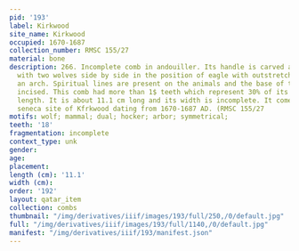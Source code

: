 ```yaml
---
pid: '193'
label: Kirkwood
site_name: Kirkwood
occupied: 1670-1687
collection_number: RMSC 155/27
material: bone
description: 266. Incomplete comb in andouiller. Its handle is carved and decorated
  with two wolves side by side in the position of eagle with outstretched wings in
  an arch. Spiritual lines are present on the animals and the base of the comb is
  incised. This comb had more than 1$ teeth which represent 30% of its total xxxv
  length. It is about 11.1 cm long and its width is incomplete. It comes from the
  seneca site of Kfrkwood dating from 1670-1687 AD. (RMSC 155/27
motifs: wolf; mammal; dual; hocker; arbor; symmetrical;
teeth: '18'
fragmentation: incomplete
context_type: unk
gender:
age:
placement:
length (cm): '11.1'
width (cm):
order: '192'
layout: qatar_item
collection: combs
thumbnail: "/img/derivatives/iiif/images/193/full/250,/0/default.jpg"
full: "/img/derivatives/iiif/images/193/full/1140,/0/default.jpg"
manifest: "/img/derivatives/iiif/193/manifest.json"
---
```

